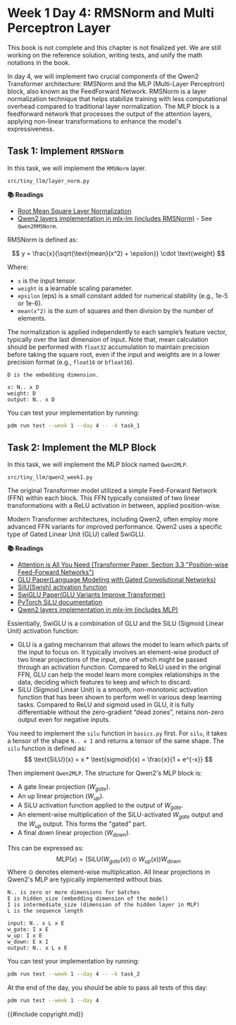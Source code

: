 # Week 1 Day 4: RMSNorm and Multi Perceptron Layer

<div class="warning">

This book is not complete and this chapter is not finalized yet. We are still working on the reference solution, writing
tests, and unify the math notations in the book.

</div>

In day 4, we will implement two crucial components of the Qwen2 Transformer architecture: RMSNorm and the MLP (Multi-Layer Perceptron) block, also known as the FeedForward Network. RMSNorm is a layer normalization technique that helps stabilize training with less computational overhead compared to traditional layer normalization. The MLP block is a feedforward network that processes the output of the attention layers, applying non-linear transformations to enhance the model's expressiveness.


## Task 1: Implement `RMSNorm`

In this task, we will implement the `RMSNorm` layer.

```
src/tiny_llm/layer_norm.py
```

**📚 Readings**

* [Root Mean Square Layer Normalization](https://arxiv.org/abs/1910.07467)
* [Qwen2 layers implementation in mlx-lm (includes RMSNorm)](https://github.com/ml-explore/mlx-lm/blob/main/mlx_lm/models/qwen2.py) - See `Qwen2RMSNorm`.


RMSNorm is defined as:

$$
y = \frac{x}{\sqrt{\text{mean}(x^2) + \epsilon}} \cdot \text{weight}
$$

Where:
-   `x` is the input tensor.
-   `weight` is a learnable scaling parameter.
-   `epsilon` (eps) is a small constant added for numerical stability (e.g., 1e-5 or 1e-6).
-   `mean(x^2)` is the sum of squares and then division by the number of elements.

The normalization is applied independently to each sample’s feature vector, typically over the last dimension of input.
Note that, mean calculation should be performed with `float32` accumulation to maintain precision before taking the square root, even if the input and weights are in a lower precision format (e.g., `float16` or `bfloat16`).

```
D is the embedding dimension.

x: N.. x D
weight: D
output: N.. x D
```

You can test your implementation by running:

```bash
pdm run test --week 1 --day 4 -- -k task_1
```

## Task 2: Implement the MLP Block

In this task, we will implement the MLP block named `Qwen2MLP`.

```
src/tiny_llm/qwen2_week1.py
```

The original Transformer model utilized a simple Feed-Forward Network (FFN) within each block. This FFN typically consisted of two linear transformations with a ReLU activation in between, applied position-wise.

Modern Transformer architectures, including Qwen2, often employ more advanced FFN variants for improved performance. Qwen2 uses a specific type of Gated Linear Unit (GLU) called SwiGLU.

**📚 Readings**
* [Attention is All You Need (Transformer Paper, Section 3.3 "Position-wise Feed-Forward Networks")](https://arxiv.org/abs/1706.03762)
* [GLU Paper(Language Modeling with Gated Convolutional Networks)](https://arxiv.org/pdf/1612.08083)
* [SilU(Swish) activation function](https://arxiv.org/pdf/1710.05941)
* [SwiGLU Paper(GLU Variants Improve Transformer)](https://arxiv.org/abs/2002.05202v1)
* [PyTorch SiLU documentation](https://pytorch.org/docs/stable/generated/torch.nn.SiLU.html)
* [Qwen2 layers implementation in mlx-lm (includes MLP)](https://github.com/ml-explore/mlx-lm/blob/main/mlx_lm/models/qwen2.py)

Essientially, SwiGLU is a combination of GLU and the SiLU (Sigmoid Linear Unit) activation function:
-  GLU is a gating mechanism that allows the model to learn which parts of the input to focus on. It typically involves an element-wise product of two linear projections of the input, one of which might be passed through an activation function. Compared to ReLU used in the original FFN, GLU can help the model learn more complex relationships in the data, deciding which features to keep and which to discard.
-  SiLU (Sigmoid Linear Unit) is a smooth, non-monotonic activation function that has been shown to perform well in various deep learning tasks. Compared to ReLU and sigmoid used in GLU, it is fully differentiable without the zero-gradient “dead zones”, retains non-zero output even for negative inputs.

You need to implement the `silu` function in `basics.py` first. For `silu`, it takes a tensor of the shape `N.. x I` and returns a tensor of the same shape.
The `silu` function is defined as:
$$
\text{SiLU}(x) = x * \text{sigmoid}(x) = \frac{x}{1 + e^{-x}}
$$


Then implement `Qwen2MLP`. The structure for Qwen2's MLP block is:
*  A gate linear projection ($W_{gate}$).
*  An up linear projection ($W_{up}$).
*  A SiLU activation function applied to the output of $W_{gate}$.
*  An element-wise multiplication of the SiLU-activated $W_{gate}$ output and the $W_{up}$ output. This forms the "gated" part.
*  A final down linear projection ($W_{down}$).

This can be expressed as:
$$
\text{MLP}(x) = (\text{SiLU}(W_{gate}(x)) \odot W_{up}(x))W_{down}
$$
Where $\odot$ denotes element-wise multiplication. All linear projections in Qwen2's MLP are typically implemented without bias.

```
N.. is zero or more dimensions for batches
E is hidden_size (embedding dimension of the model)
I is intermediate_size (dimension of the hidden layer in MLP)
L is the sequence length

input: N.. x L x E
w_gate: I x E
w_up: I x E
w_down: E x I
output: N.. x L x E
```

You can test your implementation by running:

```bash
pdm run test --week 1 --day 4 -- -k task_2
```

At the end of the day, you should be able to pass all tests of this day:

```bash
pdm run test --week 1 --day 4
```


{{#include copyright.md}}
